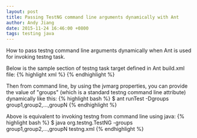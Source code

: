 ```yaml
---
layout: post
title: Passing TestNG command line arguments dynamically with Ant
author: Andy Jiang
date: 2015-11-24 16:46:00 +0800
tags: testing java
---
```


How to pass testng command line arguments dynamically when Ant is used for invoking testng task.

Below is the sample section of testng task target defined in Ant build.xml file:
{% highlight xml %}
  <target name="runTest" depends="compile">
      <testng classpath="${cp}:${build.dir}" groups="${groups}">
          <xmlfileset dir="${basedir}" includes="testng.xml"></xmlfileset>
      </testng>
  </target>
{% endhighlight %}

Then from command line, by using the jvmarg properties, you can provide the value of "groups" (which is a standard testng command line attribute) dynamically like this:
{% highlight bash %}
  $ ant runTest -Dgroups group1,group2,...,groupN
{% endhighlight %}

Above is equivalent to invoking testng from command line using java:
{% highlight bash %}
  $ java org.testng.TestNG -groups group1,group2,...,groupN testng.xml
{% endhighlight %}
